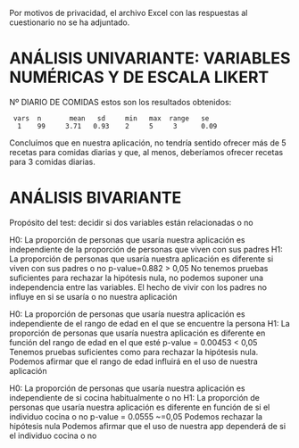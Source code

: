 Por motivos de privacidad, el archivo Excel con las respuestas al cuestionario no se ha adjuntado. 


# ANÁLISIS UNIVARIANTE: VARIABLES NUMÉRICAS Y DE ESCALA LIKERT

Nº DIARIO DE COMIDAS
estos son los resultados obtenidos:

     vars  n       mean   sd     min   max  range   se
      1    99     3.71   0.93    2     5     3      0.09
 
Concluímos que en nuestra aplicación, no tendría sentido ofrecer más de 5 recetas para comidas diarias y que, al menos, deberíamos ofrecer recetas para 3 comidas diarias.


# ANÁLISIS BIVARIANTE
Propósito del test: decidir si dos variables están relacionadas o no	

H0: La proporción de personas que usaría nuestra aplicación es independiente de la proporción de personas que viven con sus padres
H1: La proporción de personas que usaría nuestra aplicación es diferente si viven con sus padres o no
p-value=0.882 > 0,05
No tenemos pruebas suficientes para rechazar la hipótesis nula, no podemos suponer una independencia entre las variables. 
El hecho de vivir con los padres no influye en si se usaría o no nuestra aplicación


H0: La proporción de personas que usaría nuestra aplicación es independiente de el rango de edad en el que se encuentre la persona
H1: La proporción de personas que usaría nuestra aplicación es diferente en función del rango de edad en el que esté
p-value = 0.00453 < 0,05
Tenemos pruebas suficientes como para rechazar la hipótesis nula.
Podemos afirmar que el rango de edad influirá en el uso de nuestra aplicación



H0: La proporción de personas que usaría nuestra aplicación es independiente de si cocina habitualmente o no
H1: La proporción de personas que usaría nuestra aplicación es diferente en función de si el individuo cocina o no
p-value = 0.0555 ~=0,05
Podemos rechazar la hipótesis nula
Podemos afirmar que el uso de nuestra app dependerá de si el individuo cocina o no


